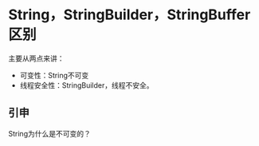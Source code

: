 # String，StringBuilder，StringBuffer区别

主要从两点来讲：

* 可变性：String不可变
* 线程安全性：StringBuilder，线程不安全。

## 引申

String为什么是不可变的？